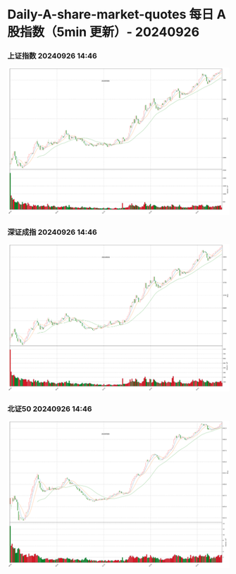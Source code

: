 
# Daily-A-share-market-quotes 每日 A 股指数（5min 更新）- 20240926

### 上证指数 20240926 14:46
![](./fig/2024/9/20240926-sh000001.png)

### 深证成指 20240926 14:46
![](./fig/2024/9/20240926-sz399001.png)

### 北证50 20240926 14:46
![](./fig/2024/9/20240926-bj899050.png)
